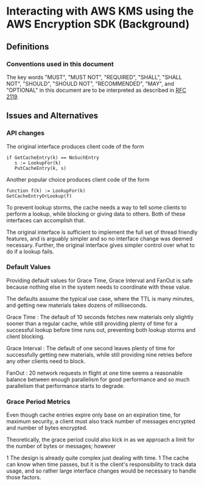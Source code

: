 [//]: # "Copyright Amazon.com Inc. or its affiliates. All Rights Reserved."
[//]: # "SPDX-License-Identifier: CC-BY-SA-4.0"

# Interacting with AWS KMS using the AWS Encryption SDK (Background)

## Definitions

### Conventions used in this document

The key words
"MUST", "MUST NOT", "REQUIRED", "SHALL", "SHALL NOT",
"SHOULD", "SHOULD NOT", "RECOMMENDED", "MAY", and "OPTIONAL"
in this document are to be interpreted as described in
[RFC 2119](https://tools.ietf.org/html/rfc2119).

## Issues and Alternatives

### API changes

The original interface produces client code of the form

```
if GetCacheEntry(k) == NoSuchEntry
   s := LookupFor(k)
   PutCacheEntry(k, s)
```

Another popular choice produces client code of the form

```
function f(k) := LookupFor(k)
GetCacheEntryOrLookup(f)
```

To prevent lookup storms, the cache needs a way to tell some clients
to perform a lookup, while blocking or giving data to others.
Both of these interfaces can accomplish that.

The original interface is sufficient to implement the full set of thread friendly
features, and is arguably simpler and so no interface change was deemed necessary.
Further, the original interface gives simpler control over what to do if a lookup fails.

### Default Values

Providing default values for Grace Time, Grace Interval and FanOut
is safe because nothing else in the system needs to coordinate with these value.

The defaults assume the typical use case, where the TTL is many minutes,
and getting new materials takes dozens of milliseconds.

Grace Time : The default of 10 seconds fetches new materials only slightly
sooner than a regular cache, while still providing plenty of time for
a successful lookup before time runs out, preventing both lookup storms and
client blocking.

Grace Interval : The default of one second leaves plenty of time for
successfully getting new materials, while still providing nine retries
before any other clients need to block.

FanOut : 20 network requests in flight at one time seems a reasonable balance
between enough parallelism for good performance and so much parallelism that
performance starts to degrade.

### Grace Period Metrics

Even though cache entries expire only base on an expiration time,
for maximum security, a client must also track number of messages encrypted
and number of bytes encrypted.

Theoretically, the grace period could also kick in as we approach a limit
for the number of bytes or messages; however

1 The design is already quite complex just dealing with time.
1 The cache can know when time passes, but it is the client's responsibility
to track data usage, and so rather large interface changes would be necessary
to handle those factors.
